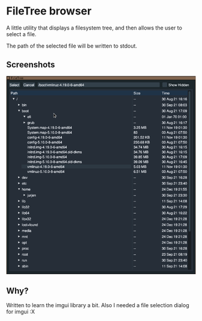 # FileTree browser
A little utility that displays a filesystem tree,
and then allows the user to select a file.

The path of the selected file will be written to stdout.

## Screenshots
![A beautiful screenshot](./screenshot.png)

## Why?
Written to learn the imgui library a bit.
Also I needed a file selection dialog for imgui :X
